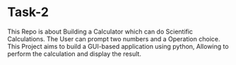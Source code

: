 # Task-2
This Repo is about Building a Calculator which can do Scientific Calculations. The User can prompt two numbers and a Operation choice. This Project aims to build a GUI-based application using python, Allowing to perform the calculation and display the result.
